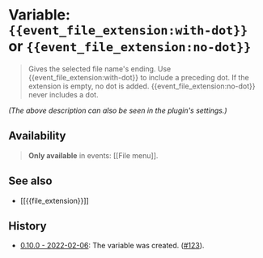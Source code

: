 # Variable: `{{event_file_extension:with-dot}}` or `{{event_file_extension:no-dot}}`

> Gives the selected file name's ending. Use {{event_file_extension:with-dot}} to include a preceding dot. If the extension is empty, no dot is added. {{event_file_extension:no-dot}} never includes a dot.

_(The above description can also be seen in the plugin's settings.)_

## Availability
> <strong>Only available</strong> in events: [[File menu]].

## See also
- [[{{file_extension}}]]

## History
- [0.10.0 - 2022-02-06](https://github.com/Taitava/obsidian-shellcommands/blob/main/CHANGELOG.md#0100---2022-02-06): The variable was created. ([#123](https://github.com/Taitava/obsidian-shellcommands/issues/123)).